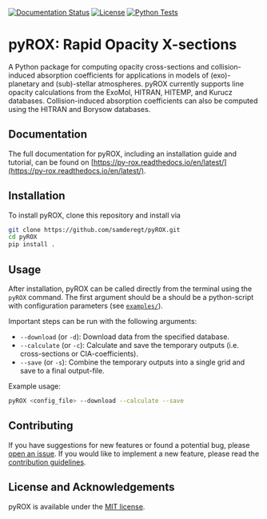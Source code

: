 [![Documentation Status](https://readthedocs.org/projects/py-rox/badge/?version=latest)](https://py-rox.readthedocs.io/en/latest/)
[![License](https://img.shields.io/github/license/samderegt/pyROX)](https://github.com/samderegt/pyROX/blob/main/LICENSE)
[![Python Tests](https://github.com/samderegt/pyROX/actions/workflows/python-tests.yml/badge.svg)](https://github.com/samderegt/pyROX/actions/workflows/python-tests.yml)

# pyROX: Rapid Opacity X-sections
A Python package for computing opacity cross-sections and collision-induced absorption coefficients for applications in models of (exo)-planetary and (sub)-stellar atmospheres. pyROX currently supports line opacity calculations from the ExoMol, HITRAN, HITEMP, and Kurucz databases. Collision-induced absorption coefficients can also be computed using the HITRAN and Borysow databases. 

## Documentation
The full documentation for pyROX, including an installation guide and tutorial, can be found on [https://py-rox.readthedocs.io/en/latest/](https://py-rox.readthedocs.io/en/latest/). 

## Installation
To install pyROX, clone this repository and install via
```bash
git clone https://github.com/samderegt/pyROX.git
cd pyROX
pip install .
```

## Usage
After installation, pyROX can be called directly from the terminal using the `pyROX` command. The first argument should be a should be a python-script with configuration parameters (see [`examples/`](examples/)). 

Important steps can be run with the following arguments:
- `--download` (or `-d`): Download data from the specified database.
- `--calculate` (or `-c`): Calculate and save the temporary outputs (i.e. cross-sections or CIA-coefficients).
- `--save` (or `-s`): Combine the temporary outputs into a single grid and save to a final output-file. 

Example usage:
```bash
pyROX <config_file> --download --calculate --save
```

## Contributing
If you have suggestions for new features or found a potential bug, please [open an issue](https://github.com/samderegt/pyROX/issues). If you would like to implement a new feature, please read the [contribution guidelines](https://py-rox.readthedocs.io/en/latest/contributing.html).

## License and Acknowledgements
pyROX is available under the [MIT license](LICENSE).